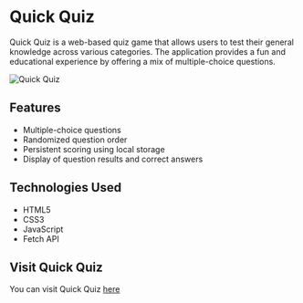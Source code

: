 # Quick Quiz

Quick Quiz is a web-based quiz game that allows users to test their general knowledge across various categories. The application provides a fun and educational experience by offering a mix of multiple-choice questions.

![Quick Quiz](https://github.com/yukselsule/QuickQuiz/assets/156197141/93fe64eb-a9f2-409a-b1aa-af6035e3d196)

## Features

- Multiple-choice questions
- Randomized question order
- Persistent scoring using local storage
- Display of question results and correct answers

## Technologies Used
- HTML5
- CSS3
- JavaScript
- Fetch API

## Visit Quick Quiz

You can visit Quick Quiz <a href="https://quickquizgame.netlify.app/">here</a>

